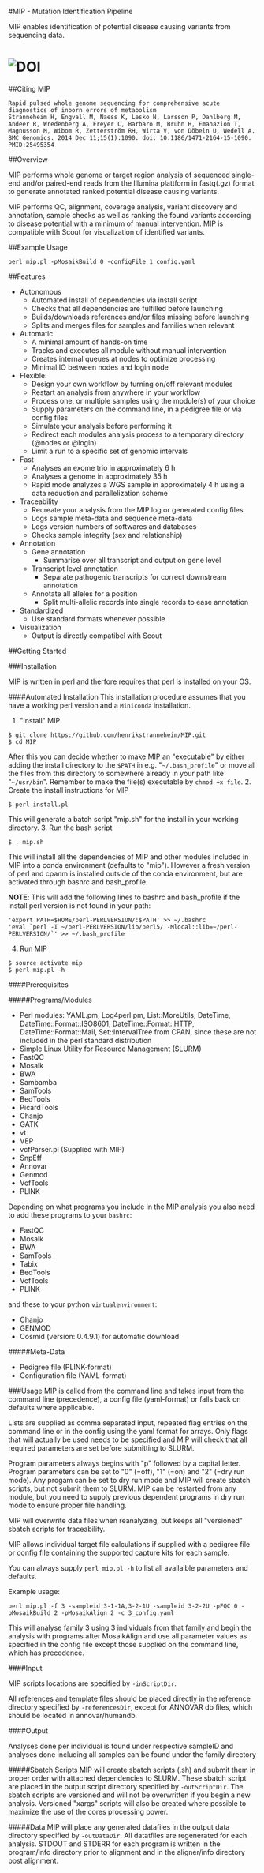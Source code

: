 #MIP - Mutation Identification Pipeline

MIP enables identification of potential disease causing variants from sequencing
data. 

![DOI](https://zenodo.org/badge/4091/henrikstranneheim/MIP.png)
=======

##Citing MIP
```
Rapid pulsed whole genome sequencing for comprehensive acute diagnostics of inborn errors of metabolism
Stranneheim H, Engvall M, Naess K, Lesko N, Larsson P, Dahlberg M, Andeer R, Wredenberg A, Freyer C, Barbaro M, Bruhn H, Emahazion T, Magnusson M, Wibom R, Zetterström RH, Wirta V, von Döbeln U, Wedell A.
BMC Genomics. 2014 Dec 11;15(1):1090. doi: 10.1186/1471-2164-15-1090.
PMID:25495354
```

##Overview

MIP performs whole genome or target region analysis of sequenced single-end and/or paired-end
reads from the Illumina plattform in fastq(.gz) format to generate annotated
ranked potential disease causing variants. 

MIP performs QC, alignment, coverage analysis, variant discovery and
annotation, sample checks as well as ranking the found variants according to disease potential
with a minimum of manual intervention. MIP is compatible with Scout for visualization of
identified variants.

##Example Usage
```
perl mip.pl -pMosaikBuild 0 -configFile 1_config.yaml
```

##Features
 - Autonomous
	* Automated install of dependencies via install script
 	* Checks that all dependencies are fulfilled before launching
 	* Builds/downloads references and/or files missing before launching
 	* Splits and merges files for samples and families when relevant
 - Automatic
	* A minimal amount of hands-on time
 	* Tracks and executes all module without manual intervention
 	* Creates internal queues at nodes to optimize processing
 	* Minimal IO between nodes and login node
 - Flexible:
 	* Design your own workflow by turning on/off relevant modules 
 	* Restart an analysis from anywhere in your workflow
 	* Process one, or multiple samples using the module(s) of your choice
 	* Supply parameters on the command line, in a pedigree file or via config files
 	* Simulate your analysis before performing it
 	* Redirect each modules analysis process to a temporary directory (@nodes or @login)
 	* Limit a run to a specific set of genomic intervals
 - Fast
 	* Analyses an exome trio in approximately 6 h
 	* Analyses a genome in approximately 35 h
 	* Rapid mode analyzes a WGS sample in approximately 4 h using a data reduction and parallelization scheme
 - Traceability
 	* Recreate your analysis from the MIP log or generated config files
 	* Logs sample meta-data and sequence meta-data
 	* Logs version numbers of softwares and databases
 	* Checks sample integrity (sex and relationship)
 - Annotation
 	* Gene annotation
 		* Summarise over all transcript and output on gene level
 	* Transcript level annotation
 		* Separate pathogenic transcripts for correct downstream annotation
 	* Annotate all alleles for a position
 		* Split multi-allelic records into single records to ease annotation
 - Standardized
 	* Use standard formats whenever possible
 - Visualization
 	* Output is directly compatibel with Scout

##Getting Started

###Installation

MIP is written in perl and therfore requires that perl is installed on your OS. 

####Automated Installation
This installation procedure assumes that you have a working perl version and a `Miniconda`
installation.

1. "Install" MIP

 ```
 $ git clone https://github.com/henrikstranneheim/MIP.git
 $ cd MIP
 ```

 After this you can decide whether to make MIP an "executable" by either adding the install directory to the ``$PATH`` in e.g.  "``~/.bash_profile``" or move all the files from this directory to somewhere already in your path like "``~/usr/bin``". 
 Remember to make the file(s) executable by ``chmod +x file``.
2. Create the install instructions for MIP

 ```
 $ perl install.pl
 ```
This will generate a batch script "mip.sh" for the install in your working directory.
3. Run the bash script

 ```
 $ . mip.sh
 ```
 This will install all the dependencies of MIP and other modules included in MIP into a conda environment (defaults to "mip"). 
 However a fresh version of perl and cpanm is installed outside of the conda environment, but are activated through bashrc and  bash_profile.

 **NOTE**: This will add the following lines to bashrc and bash_profile if the install perl version is not found in your path:
 ```   
 'export PATH=$HOME/perl-PERLVERSION/:$PATH' >> ~/.bashrc
 'eval `perl -I ~/perl-PERLVERSION/lib/perl5/ -Mlocal::lib=~/perl-PERLVERSION/`' >> ~/.bash_profile
 ```
4. Run MIP

 ```    
 $ source activate mip
 $ perl mip.pl -h
 ``` 

####Prerequisites

#####Programs/Modules
- Perl modules: YAML.pm, Log4perl.pm, List::MoreUtils, DateTime, DateTime::Format::ISO8601, DateTime::Format::HTTP, DateTime::Format::Mail, Set::IntervalTree from CPAN, since these are not included in the perl standard distribution
- Simple Linux Utility for Resource Management (SLURM)
- FastQC
- Mosaik
- BWA
- Sambamba
- SamTools
- BedTools
- PicardTools
- Chanjo
- GATK
- vt
- VEP
- vcfParser.pl (Supplied with MIP)
- SnpEff
- Annovar
- Genmod
- VcfTools
- PLINK

Depending on what programs you include in the MIP analysis you also need to add
these programs to your `bashrc`:

- FastQC
- Mosaik
- BWA
- SamTools
- Tabix
- BedTools
- VcfTools
- PLINK

and these to your python ``virtualenvironment``:

- Chanjo
- GENMOD
- Cosmid (version: 0.4.9.1) for automatic download

#####Meta-Data
- Pedigree file (PLINK-format)
- Configuration file (YAML-format)

###Usage
MIP is called from the command line and takes input from the command line
(precedence), a config file (yaml-format) or falls back on defaults where applicable.

Lists are supplied as comma separated input, repeated flag entries on the command line or 
in the config using the yaml format for arrays.
Only flags that will actually be used needs to be specified and MIP will check that all
required parameters are set before submitting to SLURM. 

Program parameters always begins with "p" followed by a capital letter. Program parameters can be set to "0"
(=off), "1" (=on) and "2" (=dry run mode). Any progam can be set to dry
run mode and MIP will create sbatch scripts, but not submit them to SLURM. MIP
can be restarted from any module, but you need to supply previous dependent
programs in dry run mode to ensure proper file handling. 

MIP will overwrite data files when reanalyzing, but keeps all "versioned" sbatch scripts for traceability.

MIP allows individual target file calculations if supplied with a pedigree file or config file
containing the supported capture kits for each sample.

You can always supply ```perl mip.pl -h``` to list all availaible parameters and
defaults.

Example usage:
```
perl mip.pl -f 3 -sampleid 3-1-1A,3-2-1U -sampleid 3-2-2U -pFQC 0 -pMosaikBuild 2 -pMosaikAlign 2 -c 3_config.yaml
```
This will analyse family 3 using 3 individuals from that family and begin the
analysis with programs after MosaikAlign and use all parameter values as
specified in the config file except those supplied on the command line, which
has precedence.

####Input

MIP scripts locations are specified by `-inScriptDir`.

All references and template files should be placed directly in the reference
directory specified by `-referencesDir`, except for ANNOVAR db files, which
should be located in annovar/humandb.

####Output

Analyses done per individual is found under respective sampleID and analyses
done including all samples can be found under the family directory

#####Sbatch Scripts
MIP will create sbatch scripts (.sh) and submit them in proper order with
attached dependencies to SLURM. These sbatch script are placed in the output
script directory specified by `-outScriptDir`. The sbatch scripts are versioned
and will not be overwritten if you begin a new analysis. Versioned "xargs" scripts will also
be created where possible to maximize the use of the cores processing power.

#####Data
MIP will place any generated datafiles in the output data directory specified by
`-outDataDir`. All datatfiles are regenerated for each analysis. STDOUT and
STDERR for each program is written in the program/info directory prior to
alignment and in the aligner/info directory post alignment.
